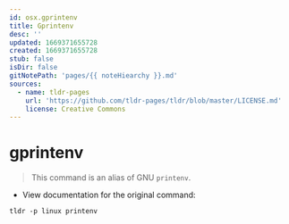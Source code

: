 ```yaml
---
id: osx.gprintenv
title: Gprintenv
desc: ''
updated: 1669371655728
created: 1669371655728
stub: false
isDir: false
gitNotePath: 'pages/{{ noteHiearchy }}.md'
sources:
  - name: tldr-pages
    url: 'https://github.com/tldr-pages/tldr/blob/master/LICENSE.md'
    license: Creative Commons
---
```

# gprintenv

> This command is an alias of GNU `printenv`.

- View documentation for the original command:

`tldr -p linux printenv`

